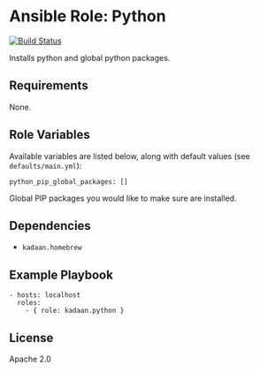 # Ansible Role: Python

[![Build Status](https://travis-ci.org/kadaan/ansible-role-python.svg?branch=master)](https://travis-ci.org/kadaan/ansible-role-python)

Installs python and global python packages.

## Requirements

None.

## Role Variables

Available variables are listed below, along with default values (see `defaults/main.yml`):

    python_pip_global_packages: []

Global PIP packages you would like to make sure are installed.

## Dependencies

  - `kadaan.homebrew`

## Example Playbook

    - hosts: localhost
      roles:
        - { role: kadaan.python }

## License

Apache 2.0
